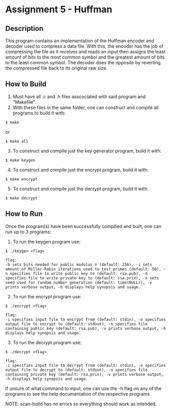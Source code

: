 # Assignment 5 - Huffman

## Description
This program contains an implementation of the Huffman encoder and decoder used to compress a data file. With this, the encoder has the job of compressing the file as it receives and reads an input then assigns the least amount of bits to the most common symbol and the greatest amount of bits to the least common symbol. The decoder does the opposite by reverting the compressed file back to its original raw size. 

## How to Build
1. Must have all .c and .h files asscociated with said program and "Makefile".
2. With these files in the same folder, one can construct and compile all programs to build it with:
```
$ make
```
or
```
$ make all
```
3. To construct and compile just the key generator program, build it with:
```
$ make keygen
```
4. To construct and compile just the encrypt program, build it with:
```
$ make encrypt
```
5. To construct and compile just the decrypt program, build it with:
```
$ make decrypt
```

## How to Run
Once the program(s) have been successfully compilied and built, one can run up to 3 programs:
1. To run the keygen program use:
```
$ ./keygen <flag>

flag:
-b sets bits needed for public modulus n (default: 256), -i sets amount of Miller-Rabin iterations used to test primes (default: 50), -n specifies file to write public key to (default: rsa.pub), -d specifies file to write private key to (default: rsa.priv), -s sets seed used for random number generation (default: time(NULL)), -v prints verbose output, -h displays help synopsis and usage.
```
2. To run the encrypt program use:
```
$ ./encrypt <flag>

flag:
-i specifies input file to encrypt from (default: stdin), -o specifies output file to encrypt to (default: stdout), -n specifies file containing public key (default: rsa.pub), -v prints verbose output, -h displays help synopsis and usage.
```
3. To run the decrypt program use:
```
$ ./decrypt <flag>

flag:
-i specifies input file to decrypt from (default: stdin), -o specifies output file to decrypt to (default: stdout), -n specifies file containing private key (default: rsa.priv), -v prints verbose output, -h displays help synopsis and usage.
```
If unsure of what command to input, one can use the -h flag on any of the programs to see the help documentation of the respective programs.


NOTE: scan-build has no errors so everything should work as intended.
